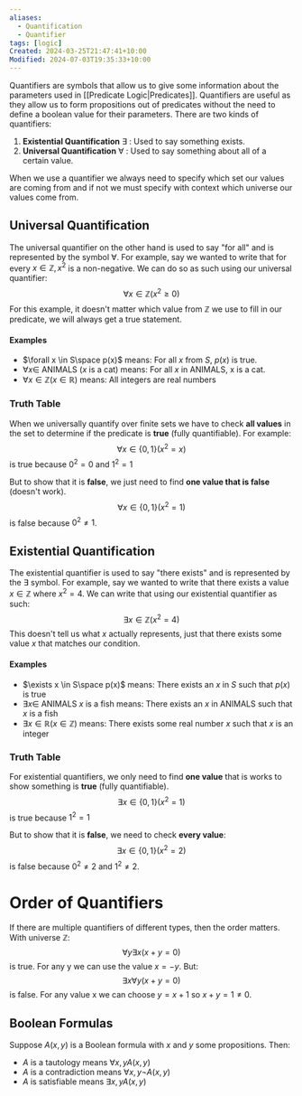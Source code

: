 ```yaml
---
aliases:
  - Quantification
  - Quantifier
tags: [logic]
Created: 2024-03-25T21:47:41+10:00
Modified: 2024-07-03T19:35:33+10:00
---
```

Quantifiers are symbols that allow us to give some information about the parameters used in [[Predicate Logic|Predicates]]. Quantifiers are useful as they allow us to form propositions out of predicates without the need to define a boolean value for their parameters. There are two kinds of quantifiers:
1. **Existential Quantification** $\exists$ : Used to say something exists.
2. **Universal Quantification** $\forall$ : Used to say something about all of a certain value.

When we use a quantifier we always need to specify which set our values are coming from and if not we must specify with context which universe our values come from.

## Universal Quantification
The universal quantifier on the other hand is used to say "for all" and is represented by the symbol $\forall$. For example, say we wanted to write that for every $x\in\mathbb{Z},x^2$ is a non-negative. We can do so as such using our universal quantifier:
$$\forall x\in \mathbb{Z}(x^2\geq 0)$$
For this example, it doesn't matter which value from $\mathbb{Z}$ we use to fill in our predicate, we will always get a true statement.

#### Examples
- $\forall x \in S\space p(x)$ means: For all $x$ from $S$, $p(x)$ is true.
- $\forall x\in$ ANIMALS ($x$ is a cat) means: For all $x$ in ANIMALS, x is a cat.
- $\forall x\in\mathbb{Z}(x\in\mathbb{R})$ means: All integers are real numbers 

### Truth Table
When we universally quantify over finite sets we have to check **all values** in the set to determine if the predicate is **true** (fully quantifiable). For example:
$$\forall x\in\{0,1\}(x^2=x)$$
is true because $0^2=0$ and $1^2=1$

But to show that it is **false**, we just need to find **one value that is false** (doesn't work).
$$\forall x\in\{0,1\}(x^2=1)$$
is false because $0^2\neq 1$. 
## Existential Quantification
The existential quantifier is used to say "there exists" and is represented by the $\exists$ symbol. For example, say we wanted to write that there exists a value $x\in\mathbb{Z}$ where $x^2=4$. We can write that using our existential quantifier as such:
$$\exists x\in\mathbb{Z}(x^2=4)$$
This doesn't tell us what $x$ actually represents, just that there exists some value $x$ that matches our condition.

#### Examples
- $\exists x \in S\space p(x)$ means: There exists an $x$ in $S$ such that $p(x)$ is true
- $\exists x\in$ ANIMALS $x$ is a fish means: There exists an $x$ in ANIMALS such that $x$ is a fish
- $\exists x\in\mathbb{R}(x\in\mathbb{Z})$ means: There exists some real number $x$ such that $x$ is an integer 

### Truth Table
For existential quantifiers, we only need to find **one value** that is works to show something is **true** (fully quantifiable).
$$\exists x\in\{0,1\}(x^2=1)$$
is true because $1^2=1$

But to show that it is **false**, we need to check **every value**:
$$\exists x \in \{0,1\}(x^2=2)$$
is false because $0^2\neq 2$ and $1^2\neq 2$.

# Order of Quantifiers
If there are multiple quantifiers of different types, then the order matters. With universe $\mathbb{Z}$:
$$\forall y\exists x(x+y=0)$$
is true. For any y we can use the value $x=-y$. But:
$$\exists x \forall y(x+y=0)$$
is false. For any value x we can choose $y=x+1$ so $x+y=1\neq 0$.

## Boolean Formulas
Suppose $A(x,y)$ is a Boolean formula with $x$ and $y$ some propositions. Then:
- $A$ is a tautology means $\forall x,y A(x,y)$
- $A$ is a contradiction means $\forall x, y\neg A(x,y)$
- $A$ is satisfiable means $\exists x, yA(x,y)$